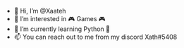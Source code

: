 - 👋 Hi, I’m @Xaateh
- 👀 I’m interested in 🎮 Games 🎮
- 🌱 I’m currently learning Python 🎡
- 📫 You can reach out to me from my discord Xath#5408
